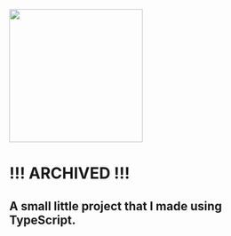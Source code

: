 <img style="width: 15rem; " src="https://github.com/ctih1/random-item-generator/assets/78687256/c8506f59-fd0e-4cde-9f98-dd9c41bdb7f3">

# !!! ARCHIVED !!! 
## A small little project that I made using TypeScript.
